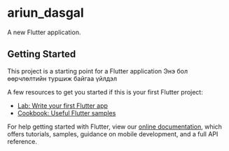 # ariun_dasgal

A new Flutter application.

## Getting Started

This project is a starting point for a Flutter application Энэ бол өөрчлөлтийн туршиж байгаа үйлдэл

A few resources to get you started if this is your first Flutter project:

- [Lab: Write your first Flutter app](https://flutter.dev/docs/get-started/codelab)
- [Cookbook: Useful Flutter samples](https://flutter.dev/docs/cookbook)

For help getting started with Flutter, view our
[online documentation](https://flutter.dev/docs), which offers tutorials,
samples, guidance on mobile development, and a full API reference.
